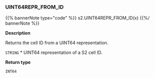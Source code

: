 ### UINT64REPR_FROM_ID

{{% bannerNote type="code" %}}
s2.UINT64REPR_FROM_ID(x)
{{%/ bannerNote %}}

**Description**

Returns the cell ID from a UINT64 representation.

`STRING` * UINT64 representation of a S2 cell ID.

**Return type**

`INT64`


